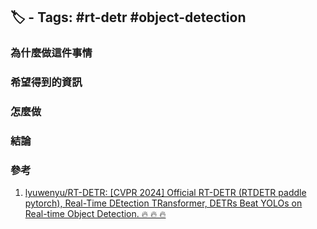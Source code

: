 ## 🏷️ - Tags: #rt-detr #object-detection


### 為什麼做這件事情
### 希望得到的資訊
### 怎麼做
### 結論
### 參考
1. [lyuwenyu/RT-DETR: [CVPR 2024] Official RT-DETR (RTDETR paddle pytorch), Real-Time DEtection TRansformer, DETRs Beat YOLOs on Real-time Object Detection. 🔥 🔥 🔥](https://github.com/lyuwenyu/RT-DETR)